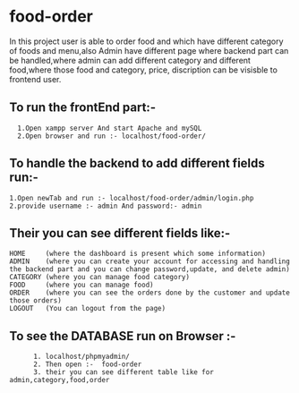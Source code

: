 # food-order
 In this project user is able to order food and which have different category of foods and menu,also Admin have different page where backend part can be handled,where admin can add different category and different food,where those food and category, price, discription can be visisble to  frontend user.
  
## To run the frontEnd part:-
      1.Open xampp server And start Apache and mySQL
      2.Open browser and run :- localhost/food-order/
  
## To handle the backend to add different fields run:-
    1.Open newTab and run :- localhost/food-order/admin/login.php
    2.provide username :- admin And password:- admin 
  
## Their you can see different fields like:-
    HOME     (where the dashboard is present which some information)
    ADMIN    (where you can create your account for accessing and handling the backend part and you can change password,update, and delete admin)
    CATEGORY (where you can manage food category)
    FOOD     (where you can manage food)
    ORDER    (where you can see the orders done by the customer and update those orders)
    LOGOUT   (You can logout from the page)
  
## To see the DATABASE run on Browser :-
          1. localhost/phpmyadmin/  
          2. Then open :-  food-order
          3. their you can see different table like for admin,category,food,order
